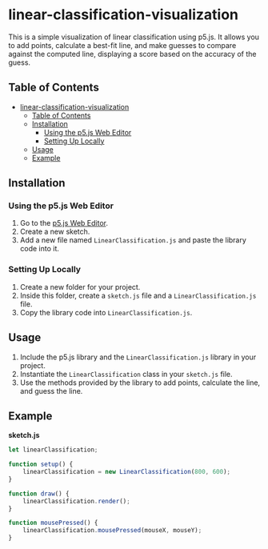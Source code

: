 # linear-classification-visualization

This is a simple visualization of linear classification using p5.js. It allows you to add points, calculate a best-fit line, and make guesses to compare against the computed line, displaying a score based on the accuracy of the guess.

## Table of Contents

- [linear-classification-visualization](#linear-classification-visualization)
  - [Table of Contents](#table-of-contents)
  - [Installation](#installation)
    - [Using the p5.js Web Editor](#using-the-p5js-web-editor)
    - [Setting Up Locally](#setting-up-locally)
  - [Usage](#usage)
  - [Example](#example)

## Installation

### Using the p5.js Web Editor

1. Go to the [p5.js Web Editor](https://editor.p5js.org/).
2. Create a new sketch.
3. Add a new file named `LinearClassification.js` and paste the library code into it.

### Setting Up Locally

1. Create a new folder for your project.
2. Inside this folder, create a `sketch.js` file and a `LinearClassification.js` file.
3. Copy the library code into `LinearClassification.js`.

## Usage

1. Include the p5.js library and the `LinearClassification.js` library in your project.
2. Instantiate the `LinearClassification` class in your `sketch.js` file.
3. Use the methods provided by the library to add points, calculate the line, and guess the line.

## Example

**sketch.js**

```javascript
let linearClassification;

function setup() {
	linearClassification = new LinearClassification(800, 600);
}

function draw() {
	linearClassification.render();
}

function mousePressed() {
	linearClassification.mousePressed(mouseX, mouseY);
}
```
